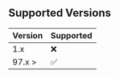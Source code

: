 ## Supported Versions



| Version | Supported          |
| ------- | ------------------ |
| 1.x   | ❌ |
| 97.x >   | ✅

